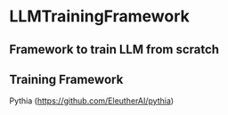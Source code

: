 # LLMTrainingFramework
## Framework to train LLM from scratch
## Training Framework

Pythia (https://github.com/EleutherAI/pythia)
